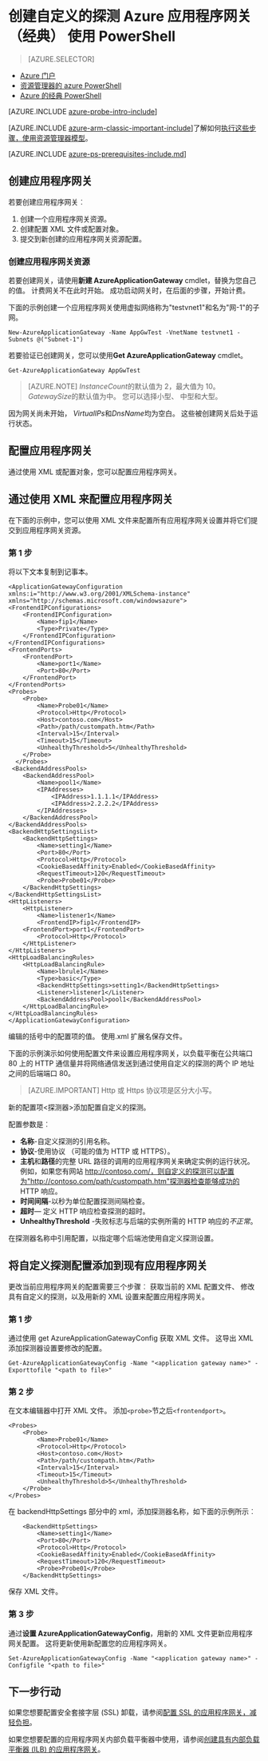 <properties
   pageTitle="应用程序网关在典型部署模型中使用 PowerShell 创建自定义的探测 |Microsoft Azure"
   description="了解如何应用程序网关在典型部署模型中使用 PowerShell 创建自定义的探测"
   services="application-gateway"
   documentationCenter="na"
   authors="georgewallace"
   manager="carmonm"
   editor=""
   tags="azure-service-management"
/>
<tags  
   ms.service="application-gateway"
   ms.devlang="na"
   ms.topic="article"
   ms.tgt_pltfrm="na"
   ms.workload="infrastructure-services"
   ms.date="10/25/2016"
   ms.author="gwallace" />

# <a name="create-a-custom-probe-for-azure-application-gateway-classic-by-using-powershell"></a>创建自定义的探测 Azure 应用程序网关 （经典） 使用 PowerShell

> [AZURE.SELECTOR]
- [Azure 门户](application-gateway-create-probe-portal.md)
- [资源管理器的 azure PowerShell](application-gateway-create-probe-ps.md)
- [Azure 的经典 PowerShell](application-gateway-create-probe-classic-ps.md)

[AZURE.INCLUDE [azure-probe-intro-include](../../includes/application-gateway-create-probe-intro-include.md)]

[AZURE.INCLUDE [azure-arm-classic-important-include](../../includes/learn-about-deployment-models-classic-include.md)]了解如何[执行这些步骤，使用资源管理器模型](application-gateway-create-probe-ps.md)。

[AZURE.INCLUDE [azure-ps-prerequisites-include.md](../../includes/azure-ps-prerequisites-include.md)]

## <a name="create-an-application-gateway"></a>创建应用程序网关

若要创建应用程序网关︰

1. 创建一个应用程序网关资源。
2. 创建配置 XML 文件或配置对象。
3. 提交到新创建的应用程序网关资源配置。

### <a name="create-an-application-gateway-resource"></a>创建应用程序网关资源

若要创建网关，请使用**新建 AzureApplicationGateway** cmdlet，替换为您自己的值。 计费网关不在此时开始。 成功启动网关时，在后面的步骤，开始计费。

下面的示例创建一个应用程序网关使用虚拟网络称为"testvnet1"和名为"网-1"的子网。

    New-AzureApplicationGateway -Name AppGwTest -VnetName testvnet1 -Subnets @("Subnet-1")

若要验证已创建网关，您可以使用**Get AzureApplicationGateway** cmdlet。

    Get-AzureApplicationGateway AppGwTest

>[AZURE.NOTE]  *InstanceCount*的默认值为 2，最大值为 10。 *GatewaySize*的默认值为中。 您可以选择小型、 中型和大型。

 因为网关尚未开始， *VirtualIPs*和*DnsName*均为空白。 这些被创建网关后处于运行状态。

## <a name="configure-an-application-gateway"></a>配置应用程序网关

通过使用 XML 或配置对象，您可以配置应用程序网关。

## <a name="configure-an-application-gateway-by-using-xml"></a>通过使用 XML 来配置应用程序网关

在下面的示例中，您可以使用 XML 文件来配置所有应用程序网关设置并将它们提交到应用程序网关资源。  

### <a name="step-1"></a>第 1 步

将以下文本复制到记事本。

    <ApplicationGatewayConfiguration xmlns:i="http://www.w3.org/2001/XMLSchema-instance" xmlns="http://schemas.microsoft.com/windowsazure">
    <FrontendIPConfigurations>
        <FrontendIPConfiguration>
            <Name>fip1</Name>
            <Type>Private</Type>
        </FrontendIPConfiguration>
    </FrontendIPConfigurations>    
    <FrontendPorts>
        <FrontendPort>
            <Name>port1</Name>
            <Port>80</Port>
        </FrontendPort>
    </FrontendPorts>
    <Probes>
        <Probe>
            <Name>Probe01</Name>
            <Protocol>Http</Protocol>
            <Host>contoso.com</Host>
            <Path>/path/custompath.htm</Path>
            <Interval>15</Interval>
            <Timeout>15</Timeout>
            <UnhealthyThreshold>5</UnhealthyThreshold>
        </Probe>
      </Probes>
     <BackendAddressPools>
        <BackendAddressPool>
            <Name>pool1</Name>
            <IPAddresses>
                <IPAddress>1.1.1.1</IPAddress>
                <IPAddress>2.2.2.2</IPAddress>
            </IPAddresses>
        </BackendAddressPool>
    </BackendAddressPools>
    <BackendHttpSettingsList>
        <BackendHttpSettings>
            <Name>setting1</Name>
            <Port>80</Port>
            <Protocol>Http</Protocol>
            <CookieBasedAffinity>Enabled</CookieBasedAffinity>
            <RequestTimeout>120</RequestTimeout>
            <Probe>Probe01</Probe>
        </BackendHttpSettings>
    </BackendHttpSettingsList>
    <HttpListeners>
        <HttpListener>
            <Name>listener1</Name>
            <FrontendIP>fip1</FrontendIP>
        <FrontendPort>port1</FrontendPort>
            <Protocol>Http</Protocol>
        </HttpListener>
    </HttpListeners>
    <HttpLoadBalancingRules>
        <HttpLoadBalancingRule>
            <Name>lbrule1</Name>
            <Type>basic</Type>
            <BackendHttpSettings>setting1</BackendHttpSettings>
            <Listener>listener1</Listener>
            <BackendAddressPool>pool1</BackendAddressPool>
        </HttpLoadBalancingRule>
    </HttpLoadBalancingRules>
    </ApplicationGatewayConfiguration>


编辑的括号中的配置项的值。 使用.xml 扩展名保存文件。

下面的示例演示如何使用配置文件来设置应用程序网关，以负载平衡在公共端口 80 上的 HTTP 通信量并将网络通信发送到通过使用自定义的探测的两个 IP 地址之间的后端端口 80。

>[AZURE.IMPORTANT] Http 或 Https 协议项是区分大小写。

新的配置项\<探测器\>添加配置自定义的探测。

配置参数是︰

- **名称**-自定义探测的引用名称。
- **协议**-使用协议 （可能的值为 HTTP 或 HTTPS）。
- **主机**和**路径**的完整 URL 路径的调用的应用程序网关来确定实例的运行状况。 例如，如果您有网站 http://contoso.com/，则自定义的探测可以配置为"http://contoso.com/path/custompath.htm"探测器检查能够成功的 HTTP 响应。
- **时间间隔**-以秒为单位配置探测间隔检查。
- **超时**— 定义 HTTP 响应检查探测的超时。
- **UnhealthyThreshold** -失败标志与后端的实例所需的 HTTP 响应的*不正常*。

在探测器名称中引用<BackendHttpSettings>配置，以指定哪个后端池使用自定义探测设置。

## <a name="add-a-custom-probe-configuration-to-an-existing-application-gateway"></a>将自定义探测配置添加到现有应用程序网关

更改当前应用程序网关的配置需要三个步骤︰ 获取当前的 XML 配置文件、 修改具有自定义的探测，以及用新的 XML 设置来配置应用程序网关。

### <a name="step-1"></a>第 1 步

通过使用 get AzureApplicationGatewayConfig 获取 XML 文件。 这导出 XML 添加探测器设置要修改的配置。

    Get-AzureApplicationGatewayConfig -Name "<application gateway name>" -Exporttofile "<path to file>"


### <a name="step-2"></a>第 2 步

在文本编辑器中打开 XML 文件。 添加`<probe>`节之后`<frontendport>`。

    <Probes>
        <Probe>
            <Name>Probe01</Name>
            <Protocol>Http</Protocol>
            <Host>contoso.com</Host>
            <Path>/path/custompath.htm</Path>
            <Interval>15</Interval>
            <Timeout>15</Timeout>
            <UnhealthyThreshold>5</UnhealthyThreshold>
        </Probe>
    </Probes>

在 backendHttpSettings 部分中的 xml，添加探测器名称，如下面的示例所示︰

        <BackendHttpSettings>
            <Name>setting1</Name>
            <Port>80</Port>
            <Protocol>Http</Protocol>
            <CookieBasedAffinity>Enabled</CookieBasedAffinity>
            <RequestTimeout>120</RequestTimeout>
            <Probe>Probe01</Probe>
        </BackendHttpSettings>

保存 XML 文件。

### <a name="step-3"></a>第 3 步

通过**设置 AzureApplicationGatewayConfig**，用新的 XML 文件更新应用程序网关配置。 这将更新使用新配置您的应用程序网关。

    Set-AzureApplicationGatewayConfig -Name "<application gateway name>" -Configfile "<path to file>"


## <a name="next-steps"></a>下一步行动

如果您想要配置安全套接字层 (SSL) 卸载，请参阅[配置 SSL 的应用程序网关，减轻负担](application-gateway-ssl.md)。

如果您想要配置的应用程序网关内部负载平衡器中使用，请参阅[创建具有内部负载平衡器 (ILB) 的应用程序网关](application-gateway-ilb.md)。
